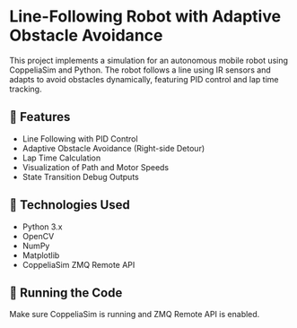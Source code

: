 # Line-Following Robot with Adaptive Obstacle Avoidance

This project implements a simulation for an autonomous mobile robot using CoppeliaSim and Python. The robot follows a line using IR sensors and adapts to avoid obstacles dynamically, featuring PID control and lap time tracking.

## 📌 Features
- Line Following with PID Control
- Adaptive Obstacle Avoidance (Right-side Detour)
- Lap Time Calculation
- Visualization of Path and Motor Speeds
- State Transition Debug Outputs

## 🧠 Technologies Used
- Python 3.x
- OpenCV
- NumPy
- Matplotlib
- CoppeliaSim ZMQ Remote API

## 🚀 Running the Code
Make sure CoppeliaSim is running and ZMQ Remote API is enabled.
